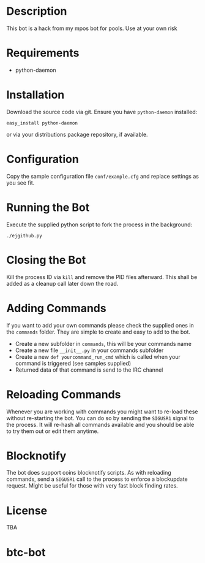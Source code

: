 Description
===========

This bot is a hack from my mpos bot for pools. Use at your own risk

Requirements
============

* python-daemon

Installation
============

Download the source code via git. Ensure you have `python-daemon`
installed:

```
easy_install python-daemon
```

or via your distributions package repository, if available.

Configuration
=============

Copy the sample configuration file `conf/example.cfg` and replace settings as you see fit.

Running the Bot
===============

Execute the supplied python script to fork the process in the
background:

`./ejgithub.py`

Closing the Bot
===============

Kill the process ID via `kill` and remove the PID files afterward. This
shall be added as a cleanup call later down the road.

Adding Commands
===============

If you want to add your own commands please check the supplied ones
in the `commands` folder. They are simple to create and easy to add to
the bot.

* Create a new subfolder in `commands`, this will be your commands name
* Create a new file `__init__.py` in your commands subfolder
* Create a new `def yourcommand_run_cmd` which is called when your
  command is triggered (see samples supplied)
* Returned data of that command is send to the IRC channel

Reloading Commands
==================

Whenever you are working with commands you might want to re-load these
without re-starting the bot. You can do so by sending the `SIGUSR1`
signal to the process. It will re-hash all commands available and you
should be able to try them out or edit them anytime.

Blocknotify
===========

The bot does support coins blocknotify scripts. As with reloading
commands, send a `SIGUSR1` call to the process to enforce a blockupdate
request. Might be useful for those with very fast block finding rates.

License
=======

TBA
# btc-bot
